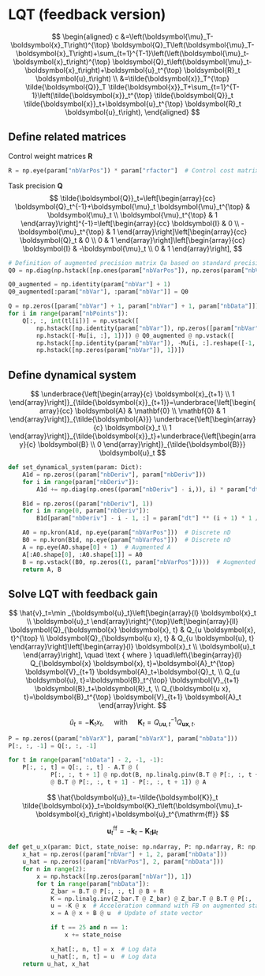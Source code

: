 # LQT (feedback version)


$$
\begin{aligned}
c &=\left(\boldsymbol{\mu}_T-\boldsymbol{x}_T\right)^{\top} \boldsymbol{Q}_T\left(\boldsymbol{\mu}_T-\boldsymbol{x}_T\right)+\sum_{t=1}^{T-1}\left(\left(\boldsymbol{\mu}_t-\boldsymbol{x}_t\right)^{\top} \boldsymbol{Q}_t\left(\boldsymbol{\mu}_t-\boldsymbol{x}_t\right)+\boldsymbol{u}_t^{\top} \boldsymbol{R}_t \boldsymbol{u}_t\right) \\
&=\tilde{\boldsymbol{x}}_T^{\top} \tilde{\boldsymbol{Q}}_T \tilde{\boldsymbol{x}}_T+\sum_{t=1}^{T-1}\left(\tilde{\boldsymbol{x}}_t^{\top} \tilde{\boldsymbol{Q}}_t \tilde{\boldsymbol{x}}_t+\boldsymbol{u}_t^{\top} \boldsymbol{R}_t \boldsymbol{u}_t\right),
\end{aligned}
$$

## Define related matrices

Control weight matrices $\boldsymbol{R}$ 

```python
R = np.eye(param["nbVarPos"]) * param["rfactor"]  # Control cost matrix
```

Task precision $\boldsymbol{Q}$ 
$$
\tilde{\boldsymbol{Q}}_t=\left[\begin{array}{cc}
\boldsymbol{Q}_t^{-1}+\boldsymbol{\mu}_t \boldsymbol{\mu}_t^{\top} & \boldsymbol{\mu}_t \\
\boldsymbol{\mu}_t^{\top} & 1
\end{array}\right]^{-1}=\left[\begin{array}{cc}
\boldsymbol{I} & 0 \\
-\boldsymbol{\mu}_t^{\top} & 1
\end{array}\right]\left[\begin{array}{cc}
\boldsymbol{Q}_t & 0 \\
0 & 1
\end{array}\right]\left[\begin{array}{cc}
\boldsymbol{I} & -\boldsymbol{\mu}_t \\
0 & 1
\end{array}\right],
$$

```python
# Definition of augmented precision matrix Qa based on standard precision matrix Q0
Q0 = np.diag(np.hstack([np.ones(param["nbVarPos"]), np.zeros(param["nbVar"] - param["nbVarPos"])]))

Q0_augmented = np.identity(param["nbVar"] + 1)
Q0_augmented[:param["nbVar"], :param["nbVar"]] = Q0

Q = np.zeros([param["nbVar"] + 1, param["nbVar"] + 1, param["nbData"]])
for i in range(param["nbPoints"]):
    Q[:, :, int(tl[i])] = np.vstack([
        np.hstack([np.identity(param["nbVar"]), np.zeros([param["nbVar"], 1])]),
        np.hstack([-Mu[i, :], 1])]) @ Q0_augmented @ np.vstack([
        np.hstack([np.identity(param["nbVar"]), -Mu[i, :].reshape([-1, 1])]),
        np.hstack([np.zeros(param["nbVar"]), 1])])
```

## Define dynamical system

$$
\underbrace{\left[\begin{array}{c}
\boldsymbol{x}_{t+1} \\
1
\end{array}\right]}_{\tilde{\boldsymbol{x}}_{t+1}}=\underbrace{\left[\begin{array}{cc}
\boldsymbol{A} & \mathbf{0} \\
\mathbf{0} & 1
\end{array}\right]}_{\tilde{\boldsymbol{A}}} \underbrace{\left[\begin{array}{c}
\boldsymbol{x}_t \\
1
\end{array}\right]}_{\tilde{\boldsymbol{x}}_t}+\underbrace{\left[\begin{array}{c}
\boldsymbol{B} \\
0
\end{array}\right]}_{\tilde{\boldsymbol{B}}} \boldsymbol{u}_t
$$

```python
def set_dynamical_system(param: Dict):
    A1d = np.zeros((param["nbDeriv"], param["nbDeriv"]))
    for i in range(param["nbDeriv"]):
        A1d += np.diag(np.ones((param["nbDeriv"] - i,)), i) * param["dt"] ** i / np.math.factorial(i)  # Discrete 1D

    B1d = np.zeros((param["nbDeriv"], 1))
    for i in range(0, param["nbDeriv"]):
        B1d[param["nbDeriv"] - i - 1, :] = param["dt"] ** (i + 1) * 1 / np.math.factorial(i + 1)  # Discrete 1D

    A0 = np.kron(A1d, np.eye(param["nbVarPos"]))  # Discrete nD
    B0 = np.kron(B1d, np.eye(param["nbVarPos"]))  # Discrete nD
    A = np.eye(A0.shape[0] + 1)  # Augmented A
    A[:A0.shape[0], :A0.shape[1]] = A0
    B = np.vstack((B0, np.zeros((1, param["nbVarPos"]))))  # Augmented B
    return A, B
```

## Solve LQT with feedback gain


$$
\hat{v}_t=\min _{\boldsymbol{u}_t}\left[\begin{array}{l}
\boldsymbol{x}_t \\
\boldsymbol{u}_t
\end{array}\right]^{\top}\left[\begin{array}{ll}
\boldsymbol{Q}_{\boldsymbol{x} \boldsymbol{x}, t} & Q_{u \boldsymbol{x}, t}^{\top} \\
\boldsymbol{Q}_{\boldsymbol{u x}, t} & Q_{u \boldsymbol{u}, t}
\end{array}\right]\left[\begin{array}{l}
\boldsymbol{x}_t \\
\boldsymbol{u}_t
\end{array}\right], \quad \text { where } \quad\left\{\begin{array}{l}
Q_{\boldsymbol{x} \boldsymbol{x}, t}=\boldsymbol{A}_t^{\top} \boldsymbol{V}_{t+1} \boldsymbol{A}_t+\boldsymbol{Q}_t, \\
Q_{u \boldsymbol{u}, t}=\boldsymbol{B}_t^{\top} \boldsymbol{V}_{t+1} \boldsymbol{B}_t+\boldsymbol{R}_t, \\
Q_{\boldsymbol{u x}, t}=\boldsymbol{B}_t^{\top} \boldsymbol{V}_{t+1} \boldsymbol{A}_t
\end{array}\right.
$$

$$
\hat{u}_t=-\boldsymbol{K}_t x_t, \quad \text { with } \quad \boldsymbol{K}_t=Q_{u \boldsymbol{u}, t}^{-1} Q_{\boldsymbol{u x}, t} .
$$

```python
P = np.zeros((param["nbVarX"], param["nbVarX"], param["nbData"]))
P[:, :, -1] = Q[:, :, -1]

for t in range(param["nbData"] - 2, -1, -1):
	P[:, :, t] = Q[:, :, t] - A.T @ (
            P[:, :, t + 1] @ np.dot(B, np.linalg.pinv(B.T @ P[:, :, t + 1] @ B + R))
            @ B.T @ P[:, :, t + 1] - P[:, :, t + 1]) @ A
```


$$
\hat{\boldsymbol{u}}_t=-\tilde{\boldsymbol{K}}_t \tilde{\boldsymbol{x}}_t=\boldsymbol{K}_t\left(\boldsymbol{\mu}_t-\boldsymbol{x}_t\right)+\boldsymbol{u}_t^{\mathrm{ff}}
$$

$$
\boldsymbol{u}_t^{\mathrm{ff}}=-\boldsymbol{k}_t-\boldsymbol{K}_t \boldsymbol{\mu}_t
$$

```python
def get_u_x(param: Dict, state_noise: np.ndarray, P: np.ndarray, R: np.ndarray, A: np.ndarray, B: np.ndarray):
    x_hat = np.zeros((param["nbVar"] + 1, 2, param["nbData"]))
    u_hat = np.zeros((param["nbVarPos"], 2, param["nbData"]))
    for n in range(2):
        x = np.hstack([np.zeros(param["nbVar"]), 1])
        for t in range(param["nbData"]):
            Z_bar = B.T @ P[:, :, t] @ B + R
            K = np.linalg.inv(Z_bar.T @ Z_bar) @ Z_bar.T @ B.T @ P[:, :, t] @ A  # Feedback gain
            u = -K @ x  # Acceleration command with FB on augmented state (resulting in feedback and feedforward terms)
            x = A @ x + B @ u  # Update of state vector

            if t == 25 and n == 1:
                x += state_noise

            x_hat[:, n, t] = x  # Log data
            u_hat[:, n, t] = u  # Log data
    return u_hat, x_hat
```

